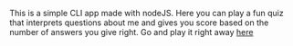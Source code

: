 This is a simple CLI app made with nodeJS. Here you can play a fun quiz that interprets questions about me and gives you score based on the number of answers you give right. Go and play it right away [here](https://replit.com/@SharathNair1/markOne?embed=1&output=1#index.js)
